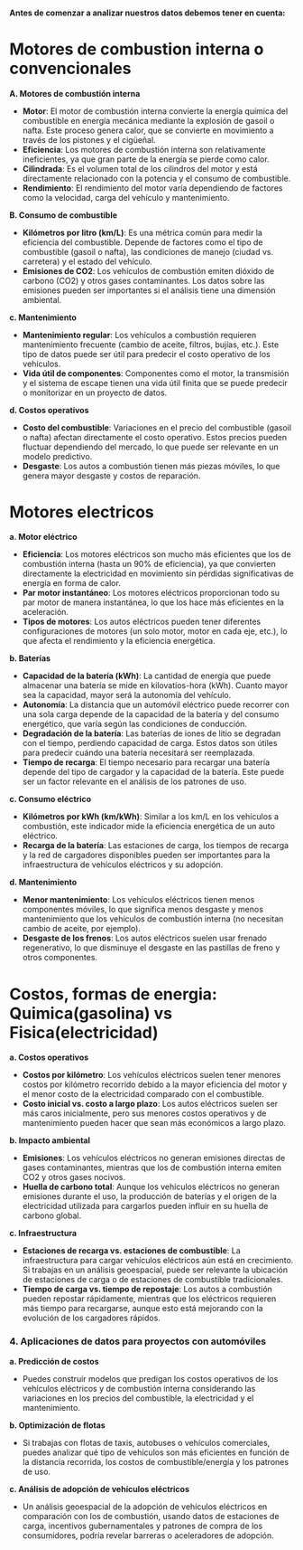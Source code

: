 #### Antes de comenzar a analizar nuestros datos debemos tener en cuenta:

# Motores de combustion interna o convencionales
**A. Motores de combustión interna**
   - **Motor**: El motor de combustión interna convierte la energía química del combustible en energía mecánica mediante la explosión de gasoil o nafta. Este proceso genera calor, que se convierte en movimiento a través de los pistones y el cigüeñal.
   - **Eficiencia**: Los motores de combustión interna son relativamente ineficientes, ya que gran parte de la energía se pierde como calor.
   - **Cilindrada**: Es el volumen total de los cilindros del motor y está directamente relacionado con la potencia y el consumo de combustible.
   - **Rendimiento**: El rendimiento del motor varía dependiendo de factores como la velocidad, carga del vehículo y mantenimiento.
   
**B. Consumo de combustible**
   - **Kilómetros por litro (km/L)**: Es una métrica común para medir la eficiencia del combustible. Depende de factores como el tipo de combustible (gasoil o nafta), las condiciones de manejo (ciudad vs. carretera) y el estado del vehículo.
   - **Emisiones de CO2**: Los vehículos de combustión emiten dióxido de carbono (CO2) y otros gases contaminantes. Los datos sobre las emisiones pueden ser importantes si el análisis tiene una dimensión ambiental.

   **c. Mantenimiento**
   - **Mantenimiento regular**: Los vehículos a combustión requieren mantenimiento frecuente (cambio de aceite, filtros, bujías, etc.). Este tipo de datos puede ser útil para predecir el costo operativo de los vehículos.
   - **Vida útil de componentes**: Componentes como el motor, la transmisión y el sistema de escape tienen una vida útil finita que se puede predecir o monitorizar en un proyecto de datos.
   
   **d. Costos operativos**
   - **Costo del combustible**: Variaciones en el precio del combustible (gasoil o nafta) afectan directamente el costo operativo. Estos precios pueden fluctuar dependiendo del mercado, lo que puede ser relevante en un modelo predictivo.
   - **Desgaste**: Los autos a combustión tienen más piezas móviles, lo que genera mayor desgaste y costos de reparación.


# Motores electricos

   **a. Motor eléctrico**
   - **Eficiencia**: Los motores eléctricos son mucho más eficientes que los de combustión interna (hasta un 90% de eficiencia), ya que convierten directamente la electricidad en movimiento sin pérdidas significativas de energía en forma de calor.
   - **Par motor instantáneo**: Los motores eléctricos proporcionan todo su par motor de manera instantánea, lo que los hace más eficientes en la aceleración.
   - **Tipos de motores**: Los autos eléctricos pueden tener diferentes configuraciones de motores (un solo motor, motor en cada eje, etc.), lo que afecta el rendimiento y la eficiencia energética.

   **b. Baterías**
   - **Capacidad de la batería (kWh)**: La cantidad de energía que puede almacenar una batería se mide en kilovatios-hora (kWh). Cuanto mayor sea la capacidad, mayor será la autonomía del vehículo.
   - **Autonomía**: La distancia que un automóvil eléctrico puede recorrer con una sola carga depende de la capacidad de la batería y del consumo energético, que varía según las condiciones de conducción.
   - **Degradación de la batería**: Las baterías de iones de litio se degradan con el tiempo, perdiendo capacidad de carga. Estos datos son útiles para predecir cuándo una batería necesitará ser reemplazada.
   - **Tiempo de recarga**: El tiempo necesario para recargar una batería depende del tipo de cargador y la capacidad de la batería. Este puede ser un factor relevante en el análisis de los patrones de uso.
   
   **c. Consumo eléctrico**
   - **Kilómetros por kWh (km/kWh)**: Similar a los km/L en los vehículos a combustión, este indicador mide la eficiencia energética de un auto eléctrico.
   - **Recarga de la batería**: Las estaciones de carga, los tiempos de recarga y la red de cargadores disponibles pueden ser importantes para la infraestructura de vehículos eléctricos y su adopción.
   
   **d. Mantenimiento**
   - **Menor mantenimiento**: Los vehículos eléctricos tienen menos componentes móviles, lo que significa menos desgaste y menos mantenimiento que los vehículos de combustión interna (no necesitan cambio de aceite, por ejemplo).
   - **Desgaste de los frenos**: Los autos eléctricos suelen usar frenado regenerativo, lo que disminuye el desgaste en las pastillas de freno y otros componentes.

# Costos, formas de energia: Quimica(gasolina) vs Fisica(electricidad)

   **a. Costos operativos**
   - **Costos por kilómetro**: Los vehículos eléctricos suelen tener menores costos por kilómetro recorrido debido a la mayor eficiencia del motor y el menor costo de la electricidad comparado con el combustible.
   - **Costo inicial vs. costo a largo plazo**: Los autos eléctricos suelen ser más caros inicialmente, pero sus menores costos operativos y de mantenimiento pueden hacer que sean más económicos a largo plazo.
   
   **b. Impacto ambiental**
   - **Emisiones**: Los vehículos eléctricos no generan emisiones directas de gases contaminantes, mientras que los de combustión interna emiten CO2 y otros gases nocivos.
   - **Huella de carbono total**: Aunque los vehículos eléctricos no generan emisiones durante el uso, la producción de baterías y el origen de la electricidad utilizada para cargarlos pueden influir en su huella de carbono global.

   **c. Infraestructura**
   - **Estaciones de recarga vs. estaciones de combustible**: La infraestructura para cargar vehículos eléctricos aún está en crecimiento. Si trabajas en un análisis geoespacial, puede ser relevante la ubicación de estaciones de carga o de estaciones de combustible tradicionales.
   - **Tiempo de carga vs. tiempo de repostaje**: Los autos a combustión pueden repostar rápidamente, mientras que los eléctricos requieren más tiempo para recargarse, aunque esto está mejorando con la evolución de los cargadores rápidos.

### 4. **Aplicaciones de datos para proyectos con automóviles**

   **a. Predicción de costos**
   - Puedes construir modelos que predigan los costos operativos de los vehículos eléctricos y de combustión interna considerando las variaciones en los precios del combustible, la electricidad y el mantenimiento.

   **b. Optimización de flotas**
   - Si trabajas con flotas de taxis, autobuses o vehículos comerciales, puedes analizar qué tipo de vehículos son más eficientes en función de la distancia recorrida, los costos de combustible/energía y los patrones de uso.

   **c. Análisis de adopción de vehículos eléctricos**
   - Un análisis geoespacial de la adopción de vehículos eléctricos en comparación con los de combustión, usando datos de estaciones de carga, incentivos gubernamentales y patrones de compra de los consumidores, podría revelar barreras o aceleradores de adopción.